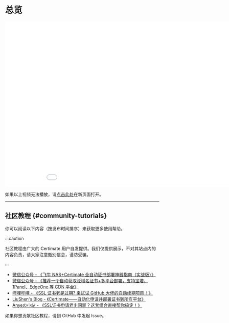 ﻿# 总览

<iframe style={{ maxWidth: "100%" }} width="960" height="540" src="//player.bilibili.com/player.html?bvid=BV1xockeZEm2" border="0" scrolling="no" frameborder="no" framespacing="0" allowfullscreen="true" ></iframe>

如果以上视频无法播放，请[点击此处](https://www.bilibili.com/video/BV1xockeZEm2)在新页面打开。

---

## 社区教程 {#community-tutorials}

你可以阅读以下内容（按发布时间排序）来获取更多使用帮助。

:::caution

社区教程由广大的 Certimate 用户自发提供。我们仅提供展示，不对其站点内的内容负责，请大家注意甄别信息，谨防受骗。

:::

- [微信公众号 - 《飞牛 NAS+Certimate 全自动证书部署神器指南（实战版）》](https://mp.weixin.qq.com/s/3acJbLjuv944SRFgJ8vSgA)
- [微信公众号 - 《推荐一个自动获取泛域名证书+多平台部署，支持宝塔、1Panel、EdgeOne 等 CDN 平台》](https://mp.weixin.qq.com/s/kQyLFhCCJpbfDDRKXxEZzg)
- [哔哩哔哩 - 《SSL 证书老是过期? 来试试 GitHub 大佬的自动续期项目！》](https://www.bilibili.com/video/BV1F591YzEUB)
- [LiuShen's Blog - 《Certimate——自动化申请并部署证书到所有平台》](https://blog.liushen.fun/posts/3a813929/)
- [Anyeの小站 - 《SSL证书申请老出问题？这套组合直接帮你搞定！》](https://www.anye.xyz/archives/biEj2Hxb)

如果你想贡献社区教程，请到 GitHub 中发起 Issue。
